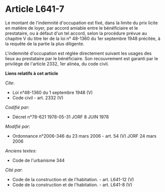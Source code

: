 # Article L641-7

Le montant de l'indemnité d'occupation est fixé, dans la limite du prix licite en matière de loyer, par accord amiable entre
le bénéficiaire et le prestataire, ou à défaut d'un tel accord, selon la procédure prévue au chapitre V du titre Ier de la
loi n° 48-1360 du 1er septembre 1948 précitée, à la requête de la partie la plus diligente. 

L'indemnité d'occupation est réglée directement suivant les usages des lieux au prestataire par le bénéficiaire. Son
recouvrement est garanti par le privilège de l'article 2332, 1er alinéa, du code civil.

**Liens relatifs à cet article**

_Cite_:

  - Loi n°48-1360 du 1 septembre 1948 (V)
  - Code civil - art. 2332 (V)

_Codifié par_:

  - Décret n°78-621 1978-05-31 JORF 8 JUIN 1978

_Modifié par_:

  - Ordonnance n°2006-346 du 23 mars 2006 - art. 54 (V) JORF 24 mars 2006

_Anciens textes_:

  - Code de l'urbanisme 344

_Cité par_:

  - Code de la construction et de l'habitation. - art. L641-12 (V)
  - Code de la construction et de l'habitation. - art. L641-8 (V)
